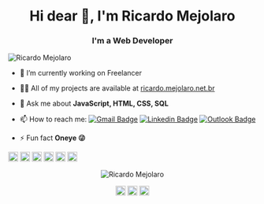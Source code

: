 <h1 align="center">Hi dear 👋, I'm Ricardo Mejolaro</h1>
<h3 align="center">I'm a Web Developer</h3>
<p align="left"> <img src="https://komarev.com/ghpvc/?username=RicardoMejolaro" alt="Ricardo Mejolaro" /> </p>

- 🔭 I’m currently working on Freelancer

- 👨‍💻 All of my projects are available at [ricardo.mejolaro.net.br](https://github.com/RicardoMejolaro)

- 💬 Ask me about **JavaScript, HTML, CSS, SQL**

- 📫 How to reach me:
[![Gmail Badge](https://img.shields.io/badge/-Gmail-c14438?style=flat-square&logo=Gmail&logoColor=white&link=mailto:ricardo.mejolaro@gmail.com)](mailto:ricardo.mejolaro@gmail.com)
[![Linkedin Badge](https://img.shields.io/badge/-LinkedIn-blue?style=flat-square&logo=Linkedin&logoColor=white&link=https://www.linkedin.com/in/ricardo-mejolaro/)](https://www.linkedin.com/in/ricardo-mejolaro/)
[![Outlook Badge](https://img.shields.io/badge/-Outlook-blue?style=flat-square&logo=Outlook&logoColor=white&link=mailto:ricardo.mejolaro@outlook.com)](mailto:ricardo.mejolaro@outlook.com)

- ⚡ Fun fact **Oneye 😜**

<p align="left">
<img src="https://devicons.github.io/devicon/devicon.git/icons/react/react-original-wordmark.svg" alt="react" width="20" height="20"/>
<img src="https://devicons.github.io/devicon/devicon.git/icons/css3/css3-original-wordmark.svg" alt="css3"  width="20" height="20"/>
<img src="https://devicons.github.io/devicon/devicon.git/icons/html5/html5-original-wordmark.svg" alt="html5"  width="20" height="20"/>
<img src="https://devicons.github.io/devicon/devicon.git/icons/javascript/javascript-original.svg" alt="javascript" width="20" height="20"/>
<img src="https://devicons.github.io/devicon/devicon.git/icons/postgresql/postgresql-original-wordmark.svg" alt="postgresql" width="20" height="20"/>
<img src="https://devicons.github.io/devicon/devicon.git/icons/nodejs/nodejs-original.svg" alt="nodejs" width="20" height="20"/></p><p align="center">
<img src="https://github-readme-stats.vercel.app/api?username=RicardoMejolaro&show_icons=true" alt="Ricardo Mejolaro"/> 
</p>

<p align="center">
<a href="https://codepen.io/ricardomejolaro" target="blank"><img align="center" src="https://cdn.jsdelivr.net/npm/simple-icons@3.0.1/icons/codepen.svg" alt="Ricardo Mejolaro" height="20" width="20" /></a>
<a href="https://linkedin.com/in/ricardo-mejolaro" target="blank"><img align="center" src="https://cdn.jsdelivr.net/npm/simple-icons@3.0.1/icons/linkedin.svg" alt="Ricardo Mejolaro" height="20" width="20" /></a>
<a href="https://instagram.com/mejolaro" target="blank"><img align="center" src="https://cdn.jsdelivr.net/npm/simple-icons@3.0.1/icons/instagram.svg" alt="Ricardo Mejolaro" height="20" width="20" /></a>
</p>

